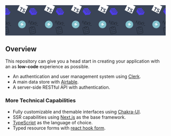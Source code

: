 <div style="display: flex;justify-content:center;">
    <img src="./docs/logo.png">
</div>

## Overview

This repository can give you a head start in creating your application with an as **low-code** experience as possible.

- An authentication and user management system using [Clerk](https://clerk.dev).
- A main data store with [Airtable](https://airtable.com/).
- A server-side RESTful API with authentication.

### More Technical Capabilities

- Fully customizable and themable interfaces using [Chakra-UI](https://chakra-ui.com/).
- SSR capabilities using [Next.js](https://nextjs.org/) as the base framework.
- [TypeScript](https://typescriptlang.org) as the language of choice.
- Typed resource forms with [react hook form](https://react-hook-form.com/).
